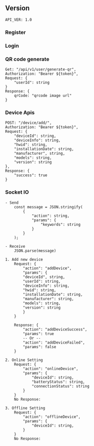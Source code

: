 ## Version

    API_VER: 1.0

### Register

### Login

### QR code generate

    Get: "/api/v1/user/generate-qr",
    Authorization: "Bearer ${token}",
    Request: {
        "userId": string
    }
    Response: {
        qrCode: "qrcode image url"
    }

### Device Apis

    POST: "/device/add/",
    Authorization: "Bearer ${token}",
    Request: {
        "deviceId": string,
        "deviceInfo": string,
        "hwid": string,
        "installationDate": string,
        "manufacturer", string,
        "models": string,
        "version": string
    },
    Response: {
        "success": true
    }

### Socket IO

    - Send
        const message = JSON.stringify(
            {
                "action": string,
                "params": {
                    "keywords": string
                }
            }
        );

    - Receive
        JSON.parse(message)

    1. Add new device
        Request: {
            "action": "addDevice",
            "params": {
            "deviceId", string,
            "userId": string,
            "deviceInfo": string,
            "hwid": string,
            "installationDate": string,
            "manufacturer": string,
            "models": string,
            "version": string
            }
        }

        Response: {
            "action": "addDeviceSuccess",
            "params": true
            -- Or --
            "action": "addDeviceFailed",
            "params": false
        }

    2. Online Setting
        Request: {
            "action": "onlineDevice",
            "params": {
                "deviceId": string,
                "batteryStatus": string,
                "connectionStatus": string
            }
        }
        No Response:

    3. Offline Setting
        Request: {
            "action": "offlineDevice",
            "params": {
                "deviceId": string,
            }
        }
        No Response:
